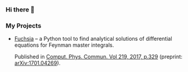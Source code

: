 ### Hi there 👋

### My Projects

- [Fuchsia](https://github.com/gituliar/fuchsia) – a Python tool to find analytical solutions of
  differential equations for Feynman master integrals.

  Published in [Comput. Phys.
  Commun. Vol 219, 2017, p.329](http://www.sciencedirect.com/science/article/pii/S0010465517301340)
  (preprint: [arXiv:1701.04269](http://arxiv.org/abs/arXiv:1701.04269)).

<!--
**gituliar/gituliar** is a ✨ _special_ ✨ repository because its `README.md` (this file) appears on your GitHub profile.

Here are some ideas to get you started:

- 🔭 I’m currently working on ...
- 🌱 I’m currently learning ...
- 👯 I’m looking to collaborate on ...
- 🤔 I’m looking for help with ...
- 💬 Ask me about ...
- 📫 How to reach me: ...
- 😄 Pronouns: ...
- ⚡ Fun fact: ...
-->
